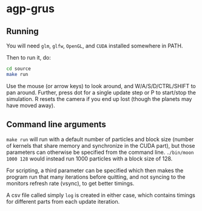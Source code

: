 # agp-grus
## Running
You will need `glm`, `glfw`, `OpenGL`, and `CUDA` installed somewhere in PATH.

Then to run it, do:
```sh
cd source
make run
```

Use the mouse (or arrow keys) to look around, and W/A/S/D/CTRL/SHIFT
to pan around. Further, press dot for a single update step or P to
start/stop the simulation. R resets the camera if you end up lost
(though the planets may have moved away).

## Command line arguments
`make run` will run with a default number of particles and block size (number of kernels that share memory and synchronize in the CUDA part), but those parameters can otherwise be specified from the command line.
`./bin/moon 1000 128` would instead run 1000 particles with a block size of 128.

For scripting, a third parameter can be specified which then makes the program run that many iterations before quitting, and not syncing to the monitors refresh rate (vsync), to get better timings.

A csv file called simply `log` is created in either case, which contains timings for different parts from each update iteration.

